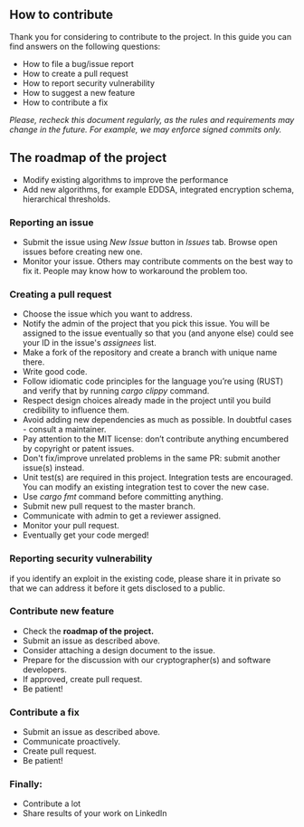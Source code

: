 ## How to contribute 

Thank you for considering to contribute to the project. In this guide you can find answers on the following questions:
* How to file a bug/issue report 
* How to create a pull request
* How to report security vulnerability
* How to suggest a new feature
* How to contribute a fix

*Please, recheck this document regularly, as the rules and requirements may change in the future. For example, we may enforce signed commits only.*

## The roadmap of the project
* Modify existing algorithms to improve the performance
* Add new algorithms, for example EDDSA, integrated encryption schema, hierarchical thresholds.



### Reporting an issue
* Submit the issue using *New Issue* button in *Issues* tab. Browse open issues before creating new one. 
* Monitor your issue. Others may contribute comments on the best way to fix it. People may know how to workaround the problem too.  


### Creating a pull request
* Choose the issue which you want to address.
* Notify the admin of the project that you pick this issue.
You will be assigned to the issue eventually so that you (and anyone else) could see your ID in the issue's *assignees* list. 
* Make a fork of the repository and create a branch with unique name there.
* Write good code.
* Follow idiomatic code principles for the language you’re using (RUST) and verify that by running *cargo clippy* command.
* Respect design choices already made in the project until you build credibility to influence them.
* Avoid adding new dependencies as much as possible. In doubtful cases - consult a maintainer.
* Pay attention to the MIT license: don’t contribute anything encumbered by copyright or patent issues.
* Don't fix/improve unrelated problems in the same PR: submit another issue(s) instead.
* Unit test(s) are required in this project. Integration tests are encouraged.
You can modify an existing integration test to cover the new case.
* Use *cargo fmt* command before committing anything. 
* Submit new pull request to the master branch.
* Communicate with admin to get a reviewer assigned.
* Monitor your pull request.
* Eventually get your code merged!



### Reporting security vulnerability 
if you identify an exploit in the existing code, please share it in private so that we can address it before it gets disclosed to a public.   

### Contribute new feature
* Check the **roadmap of the project.**
* Submit an issue as described above. 
* Consider attaching a design document to the issue.
* Prepare for the discussion with our cryptographer(s) and software developers.
* If approved, create pull request.
* Be patient!    

### Contribute a fix
* Submit an issue as described above.
* Communicate proactively. 
* Create pull request.
* Be patient!

### Finally:
* Contribute a lot
* Share results of your work on LinkedIn


